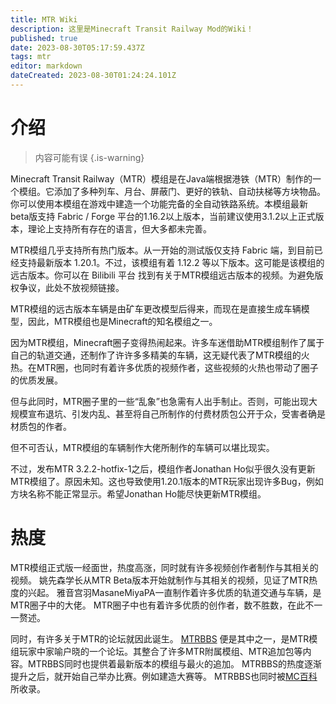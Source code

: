 ```yaml
---
title: MTR Wiki
description: 这里是Minecraft Transit Railway Mod的Wiki！
published: true
date: 2023-08-30T05:17:59.437Z
tags: mtr
editor: markdown
dateCreated: 2023-08-30T01:24:24.101Z
---
```


# 介绍
> 内容可能有误
{.is-warning}

Minecraft Transit Railway（MTR）模组是在Java端根据港铁（MTR）制作的一个模组。它添加了多种列车、月台、屏蔽门、更好的铁轨、自动扶梯等方块物品。你可以使用本模组在游戏中建造一个功能完备的全自动铁路系统。本模组最新beta版支持 Fabric / Forge 平台的1.16.2以上版本，当前建议使用3.1.2以上正式版本，理论上支持所有存在的语言，但大多都未完善。

MTR模组几乎支持所有热门版本。从一开始的测试版仅支持 Fabric 端，到目前已经支持最新版本 1.20.1。不过，该模组有着 1.12.2 等以下版本。这可能是该模组的远古版本。你可以在 Bilibili 平台 找到有关于MTR模组远古版本的视频。为避免版权争议，此处不放视频链接。

MTR模组的远古版本车辆是由矿车更改模型后得来，而现在是直接生成车辆模型，因此，MTR模组也是Minecraft的知名模组之一。

因为MTR模组，Minecraft圈子变得热闹起来。许多车迷借助MTR模组制作了属于自己的轨道交通，还制作了许许多多精美的车辆，这无疑代表了MTR模组的火热。在MTR圈，也同时有着许多优质的视频作者，这些视频的火热也带动了圈子的优质发展。

但与此同时，MTR圈子里的一些“乱象”也急需有人出手制止。否则，可能出现大规模宣布退坑、引发内乱、甚至将自己所制作的付费材质包公开于众，受害者确是材质包的作者。

但不可否认，MTR模组的车辆制作大佬所制作的车辆可以堪比现实。

不过，发布MTR 3.2.2-hotfix-1之后，模组作者Jonathan Ho似乎很久没有更新MTR模组了。原因未知。这也导致使用1.20.1版本的MTR玩家出现许多Bug，例如方块名称不能正常显示。希望Jonathan Ho能尽快更新MTR模组。
# 热度
MTR模组正式版一经面世，热度高涨，同时就有许多视频创作者制作与其相关的视频。
姚先森学长从MTR Beta版本开始就制作与其相关的视频，见证了MTR热度的兴起。
雅音宫羽MasaneMiyaPA一直制作着许多优质的轨道交通与车辆，是MTR圈子中的大佬。
MTR圈子中也有着许多优质的创作者，数不胜数，在此不一一赘述。

同时，有许多关于MTR的论坛就因此诞生。
[MTRBBS](www.mtrbbs.top) 便是其中之一，是MTR模组玩家中家喻户晓的一个论坛。其整合了许多MTR附属模组、MTR追加包等内容。MTRBBS同时也提供着最新版本的模组与最火的追加。
MTRBBS的热度逐渐提升之后，就开始自己举办比赛。例如建造大赛等。
MTRBBS也同时被[MC百科](mcmod.cn)所收录。
